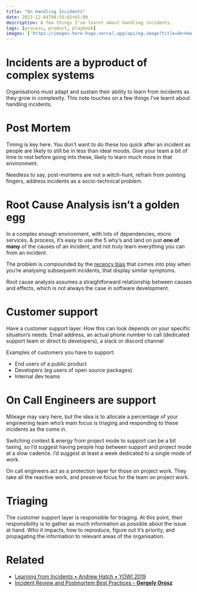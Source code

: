 ```yaml
---
title: "On Handling Incidents"
date: 2023-12-04T08:55:02+02:00
description: A few things I’ve learnt about handling incidents. 
tags: [process, product, playbook]
images: ['https://images-here-hugo.vercel.app/api/og-image?title=On+Handling+Incidents']
---
```


# Incidents are a byproduct of complex systems 
Organisations must adapt and sustain their ability to learn from incidents as they grow in complexity. This note touches on a few things I’ve learnt about handling incidents. 

# Post Mortem
Timing is key here. You don’t want to do these too quick after an incident as people are likely to still be in less than ideal moods. Give your team a bit of time to rest before going into these, likely to learn much more in that environment. 

Needless to say, post-mortems are not a witch-hunt, refrain from pointing fingers, address incidents as a socio-technical problem.

# Root Cause Analysis isn’t a golden egg
In a complex enough environment, with lots of dependencies, micro services, & process, it’s easy to use the 5 why’s and land on just **one of many** of the causes of an incident, and not truly learn everything you can from an incident. 

The problem is compounded by the [recency bias](https://en.wikipedia.org/wiki/Recency_bias) that comes into play when you’re analysing subsequent incidents, that display similar symptoms.

Root cause analysis assumes a straightforward relationship between causes and effects, which is not always the case in software development.

# Customer support
Have a customer support layer. How this can look depends on your specific situation’s needs. Email address, an actual phone number to call (dedicated support team or direct to developers), a slack or discord channel

Examples of customers you have to support:
- End users of a public product
- Developers (eg users of open source packages)
- Internal dev teams
# On Call Engineers are support
Mileage may vary here, but the idea is to allocate a percentage of your engineering team who’s main focus is triaging and responding to these incidents as the come in.

Switching context & energy from project mode to support can be a bit taxing, so I’d suggest having people hop between support and project mode at a slow cadence. I’d suggest at least a week dedicated to a single mode of work.

On call engineers act as a protection layer for those on project work. They take all the reactive work, and preserve focus for the team on project work.
# Triaging
The customer support layer is responsible for triaging. At this point, their responsibility is to gather as much information as possible about the issue at hand. Who it impacts, how to reproduce, figure out it’s priority, and propagating the information to relevant areas of the organisation.
# Related
- [Learning from Incidents • Andrew Hatch • YOW! 2019](https://www.youtube.com/watch?v=TIL6UP9K-L4)
- [Incident Review and Postmortem Best Practices - **Gergely Orosz**](https://newsletter.pragmaticengineer.com/p/incident-review-best-practices)
